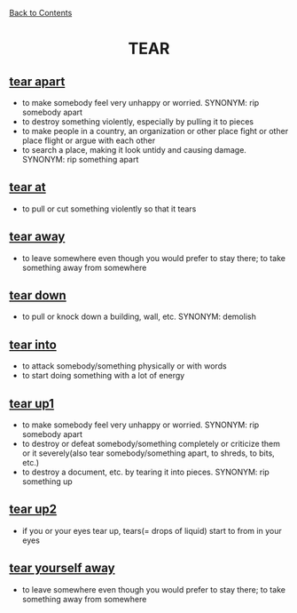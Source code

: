 ﻿[Back to Contents](../README.md)

<h1 style="text-align: center;">TEAR</h1>


## [tear apart](https://www.oxfordlearnersdictionaries.com/definition/english/tear-apart)
- to make somebody feel very unhappy or worried. SYNONYM: rip somebody apart
- to destroy something violently, especially by pulling it to pieces
- to make people in a country, an organization or other place fight or other place flight or argue with each other
- to search a place, making it look untidy and causing damage. SYNONYM: rip something apart


## [tear at](https://www.oxfordlearnersdictionaries.com/definition/english/tear-at)
- to pull or cut something violently so that it tears


## [tear away](https://www.oxfordlearnersdictionaries.com/definition/english/tear-away)
- to leave somewhere even though you would prefer to stay there; to take something away from somewhere


## [tear down](https://www.oxfordlearnersdictionaries.com/definition/english/tear-down)
- to pull or knock down a building, wall, etc. SYNONYM: demolish


## [tear into](https://www.oxfordlearnersdictionaries.com/definition/english/tear-into)
- to attack somebody/something physically or with words
- to start doing something with a lot of energy


## [tear up1](https://www.oxfordlearnersdictionaries.com/definition/english/tear-up1)
- to make somebody feel very unhappy or worried. SYNONYM: rip somebody apart
- to destroy or defeat somebody/something completely or criticize them or it severely(also tear somebody/something apart, to shreds, to bits, etc.)
- to destroy a document, etc. by tearing it into pieces. SYNONYM: rip something up


## [tear up2](https://www.oxfordlearnersdictionaries.com/definition/english/tear-up2)
- if you or your eyes tear up, tears(= drops of liquid) start to from in your eyes


## [tear yourself away](https://www.oxfordlearnersdictionaries.com/definition/english/tear-yourself-away)
- to leave somewhere even though you would prefer to stay there; to take something away from somewhere


